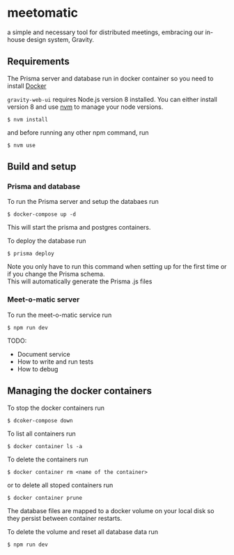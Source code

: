 # meetomatic

a simple and necessary tool for distributed meetings, embracing our in-house design system, Gravity.

## Requirements

The Prisma server and database run in docker container so you need to install [Docker](https://docs.docker.com/docker-for-mac/install/)

`gravity-web-ui` requires Node.js version 8 installed. You can either install version 8 and use [nvm](https://github.com/creationix/nvm) to manage your node versions.

    $ nvm install

and before running any other npm command, run

    $ nvm use

## Build and setup

### Prisma and database

To run the Prisma server and setup the databaes run

    $ docker-compose up -d

This will start the prisma and postgres containers.

To deploy the database run

    $ prisma deploy

Note you only have to run this command when setting up for the first time or if you change the Prisma schema.  
This will automatically generate the Prisma .js files

### Meet-o-matic server

To run the meet-o-matic service run

    $ npm run dev

TODO:

- Document service
- How to write and run tests
- How to debug

## Managing the docker containers

To stop the docker containers run

    $ dcoker-compose down

To list all containers run

    $ docker container ls -a

To delete the containers run

    $ docker container rm <name of the container>

or to delete all stoped containers run

    $ docker container prune

The database files are mapped to a docker volume on your local disk so they persist between container restarts.

To delete the volume and reset all database data run

    $ npm run dev

